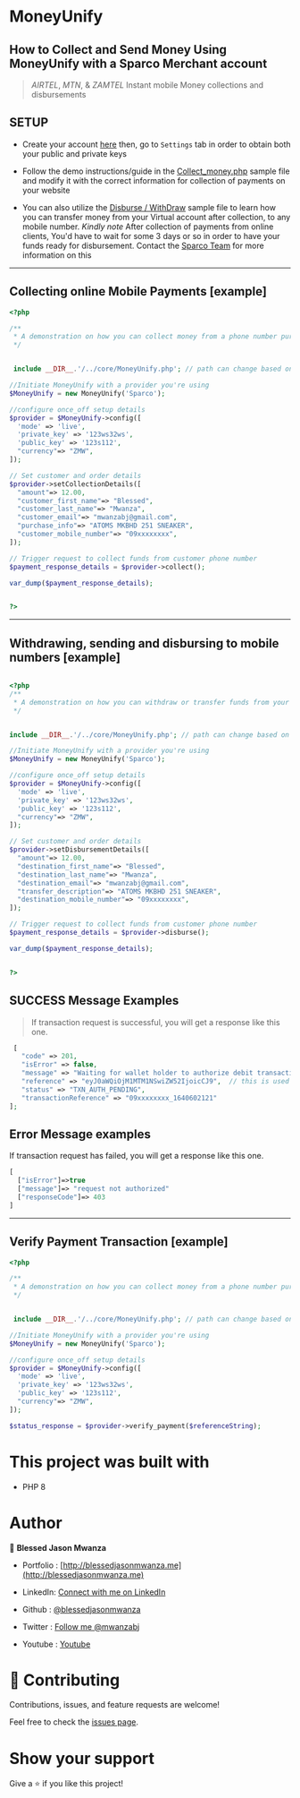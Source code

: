 # MoneyUnify

## How to Collect and Send Money Using MoneyUnify with a Sparco Merchant account

  > *AIRTEL*, *MTN*, & *ZAMTEL*  Instant mobile Money collections and disbursements

 
 ## SETUP
 - Create your account [here](https://gateway.sparco.io/) then, go to ```Settings``` tab in order to obtain both your public and private keys

 - Follow the demo instructions/guide in the [Collect_money.php](collect_money.php) sample file and modify it with the correct information for collection of payments on your website

 - You can also utilize the [Disburse / WithDraw](disburse_withdraw.php) sample file to learn how you can transfer money from your Virtual account after collection, to any mobile number. *Kindly note* After collection of payments from online clients, You'd have to wait for some 3 days or so in order to have your funds ready for disbursement. Contact the [Sparco Team](https://www.sparcopay.com/) for more information on this
<hr>

## Collecting online Mobile Payments [example]

```php
<?php

/**
 * A demonstration on how you can collect money from a phone number purchasing products on your platform or website
 */


 include __DIR__.'/../core/MoneyUnify.php'; // path can change based on where your file is located

//Initiate MoneyUnify with a provider you're using
$MoneyUnify = new MoneyUnify('Sparco');

//configure once_off setup details
$provider = $MoneyUnify->config([
  'mode' => 'live',
  'private_key' => '123ws32ws',
  'public_key' => '123s112',
  "currency"=> "ZMW",
]);

// Set customer and order details
$provider->setCollectionDetails([
  "amount"=> 12.00,
  "customer_first_name"=> "Blessed",
  "customer_last_name"=> "Mwanza",
  "customer_email"=> "mwanzabj@gmail.com",
  "purchase_info"=> "ATOMS MKBHD 251 SNEAKER",
  "customer_mobile_number"=> "09xxxxxxxx",
]);

// Trigger request to collect funds from customer phone number
$payment_response_details = $provider->collect();

var_dump($payment_response_details);


?>


```
<hr />

## Withdrawing, sending and disbursing to mobile numbers [example]


```php

<?php
/**
 * A demonstration on how you can withdraw or transfer funds from your virtual account to any mobile number Using Sparco
 */


include __DIR__.'/../core/MoneyUnify.php'; // path can change based on where your file is located

//Initiate MoneyUnify with a provider you're using
$MoneyUnify = new MoneyUnify('Sparco');

//configure once_off setup details
$provider = $MoneyUnify->config([
  'mode' => 'live',
  'private_key' => '123ws32ws',
  'public_key' => '123s112',
  "currency"=> "ZMW",
]);

// Set customer and order details
$provider->setDisbursementDetails([
  "amount"=> 12.00,
  "destination_first_name"=> "Blessed",
  "destination_last_name"=> "Mwanza",
  "destination_email"=> "mwanzabj@gmail.com",
  "transfer_description"=> "ATOMS MKBHD 251 SNEAKER",
  "destination_mobile_number"=> "09xxxxxxxx",
]);

// Trigger request to collect funds from customer phone number
$payment_response_details = $provider->disburse();

var_dump($payment_response_details);


?>

```




## SUCCESS Message Examples

> If transaction request is successful, you will get a response like this one.
```php
 [
   "code" => 201, 
   "isError" => false, 
   "message" => "Waiting for wallet holder to authorize debit transaction.", 
   "reference" => "eyJ0aWQiOjM1MTM1NSwiZW52IjoicCJ9",  // this is used for transaction verification
   "status" => "TXN_AUTH_PENDING", 
   "transactionReference" => "09xxxxxxxx_1640602121" 
];

```

## Error Message examples

If transaction request has failed, you will get a response like this one.

```php
[
  ["isError"]=>true
  ["message"]=> "request not authorized"
  ["responseCode"]=> 403
]
```

<hr />

##  Verify Payment Transaction [example]

```php
<?php

/**
 * A demonstration on how you can collect money from a phone number purchasing products on your platform or website
 */


 include __DIR__.'/../core/MoneyUnify.php'; // path can change based on where your file is located

//Initiate MoneyUnify with a provider you're using
$MoneyUnify = new MoneyUnify('Sparco');

//configure once_off setup details
$provider = $MoneyUnify->config([
  'mode' => 'live',
  'private_key' => '123ws32ws',
  'public_key' => '123s112',
  "currency"=> "ZMW",
]);

$status_response = $provider->verify_payment($referenceString);

```

# This project was built with

- PHP 8

# Author

👤 **Blessed Jason Mwanza**
- Portfolio : [http://blessedjasonmwanza.me](http://blessedjasonmwanza.me)

- LinkedIn: [Connect with me on LinkedIn](https://www.linkedin.com/in/blessedjasonmwanza)

- Github : [@blessedjasonmwanza](https://github.com/blessedjasonmwanza)

- Twitter : [Follow me @mwanzabj](https://twitter.com/mwanzabj)

- Youtube : [Youtube](https://www.youtube.com/@blessedjasonmwanza)

# 🤝 Contributing

Contributions, issues, and feature requests are welcome!

Feel free to check the [issues page](https://github.com/blessedjasonmwanza/MoneyUnify/issues).

# Show your support

Give a ⭐️ if you like this project!